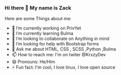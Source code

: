 ### Hi there 👋 My name is Zack

Here are some Things about me:

- 🔭 I’m currently working on PrivYet
- 🌱 I’m currently learning Bulma
- 👯 I’m looking to collaborate on Anything in mind
- 🤔 I’m looking for help with Bootstrap forms
- 💬 Ask me about HTML, CSS , SCSS ,Python ,Bulma
- 📫 How to reach me: I'm on twiter @KrxzyDev
- 😄 Pronouns: He/Him
- ⚡ Fun fact: I'm cool, I love linux, I love open source
